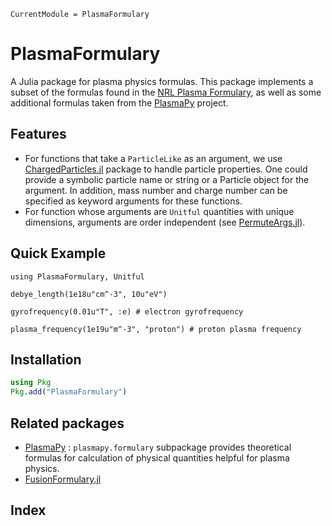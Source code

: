 ```@meta
CurrentModule = PlasmaFormulary
```

# PlasmaFormulary

A Julia package for plasma physics formulas.
This package implements a subset of the formulas found in the [NRL Plasma Formulary](https://www.nrl.navy.mil/News-Media/Publications/NRL-Plasma-Formulary/), as well as some additional formulas taken from the [PlasmaPy](https://docs.plasmapy.org) project.

## Features

- For functions that take a `ParticleLike` as an argument, we use [ChargedParticles.jl](https://github.com/JuliaPlasma/ChargedParticles.jl) package to handle particle properties. One could provide a symbolic particle name or string or a Particle object for the argument. In addition, mass number and charge number can be specified as keyword arguments for these functions.
- For function whose arguments are `Unitful` quantities with unique dimensions, arguments are order independent (see [PermuteArgs.jl](https://github.com/Beforerr/PermuteArgs.jl)).

## Quick Example

```@repl share
using PlasmaFormulary, Unitful

debye_length(1e18u"cm^-3", 10u"eV")

gyrofrequency(0.01u"T", :e) # electron gyrofrequency

plasma_frequency(1e19u"m^-3", "proton") # proton plasma frequency
```

## Installation

```julia
using Pkg
Pkg.add("PlasmaFormulary")
```

## Related packages

- [PlasmaPy](https://docs.plasmapy.org) : `plasmapy.formulary` subpackage provides theoretical formulas for calculation of physical quantities helpful for plasma physics.
- [FusionFormulary.jl](https://github.com/JuliaFusion/FusionFormulary.jl)

## Index

```@index
```
